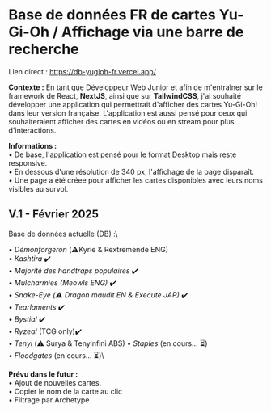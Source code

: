 # Base de données FR de cartes Yu-Gi-Oh / Affichage via une barre de recherche
Lien direct : https://db-yugioh-fr.vercel.app/

**Contexte :** En tant que Développeur Web Junior et afin de m'entraîner sur le framework de React, **NextJS**, ainsi que sur **TailwindCSS**, j'ai souhaité développer une application qui permettrait d'afficher des cartes Yu-Gi-Oh! dans leur version française. L'application est aussi pensé pour ceux qui souhaiteraient afficher des cartes en vidéos ou en stream pour plus d'interactions.

**Informations :**\
• De base, l'application est pensé pour le format Desktop mais reste responsive.\
• En dessous d'une résolution de 340 px, l'affichage de la page disparaît.\
• Une page a été créee pour afficher les cartes disponibles avec leurs noms visibles au survol.

## V.1 - Février 2025

Base de données actuelle (DB) :\

• _Démonforgeron_ (⚠️Kyrie & Rextremende ENG)\
• _Kashtira_ ✔️\
• _Majorité des handtraps populaires_ ✔️\
• _Mulcharmies (Meowls ENG)_ ✔️\
• _Snake-Eye (⚠️ Dragon maudit EN & Execute JAP)_ ✔️\
• _Tearlaments_ ✔️\
• _Bystial_ ✔️\
• _Ryzeal_ (TCG only)✔️\
• _Tenyi_ (⚠️ Surya & Tenyinfini ABS)
• _Staples_ (en cours... ⏳)\
• _Floodgates_ (en cours... ⏳)\

**Prévu dans le futur :**\
• Ajout de nouvelles cartes.\
• Copier le nom de la carte au clic\
• Filtrage par Archetype
